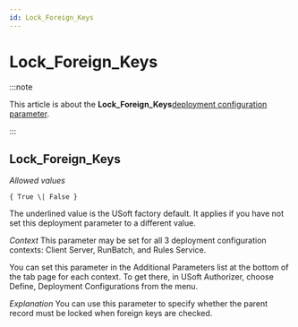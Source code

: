```yaml
---
id: Lock_Foreign_Keys
---
```


# Lock_Foreign_Keys




:::note

This article is about the **Lock_Foreign_Keys**[deployment configuration parameter](/docs/Authorisation_and_access/Deployment_configurations/Deployment_configuration_parameters.md).

:::

## **Lock_Foreign_Keys**

*Allowed values*

`{ True \| False }`

The underlined value is the USoft factory default. It applies if you have not set this deployment parameter to a different value.

*Context*
This parameter may be set for all 3 deployment configuration contexts: Client Server, RunBatch, and Rules Service.

You can set this parameter in the Additional Parameters list at the bottom of the tab page for each context. To get there, in USoft Authorizer, choose Define, Deployment Configurations from the menu.

*Explanation*
You can use this parameter to specify whether the parent record must be locked when foreign keys are checked.